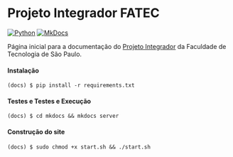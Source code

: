 # Projeto Integrador FATEC

[![Python](https://img.shields.io/badge/python-3.8-green)](https://www.python.org/)
[![MkDocs](https://img.shields.io/badge/mkdocs-1.1-green)](https://www.mkdocs.org/)

Página inicial para a documentação do [Projeto Integrador](https://github.com/ProjetoIntegradorADSFatec/projeto-integrador-ads-fatec) da Faculdade de Tecnologia de São Paulo.

#### Instalação

~~~shell
(docs) $ pip install -r requirements.txt
~~~

#### Testes e Testes e Execução

~~~shell
(docs) $ cd mkdocs && mkdocs server
~~~

#### Construção do site
~~~shell
(docs) $ sudo chmod +x start.sh && ./start.sh
~~~

